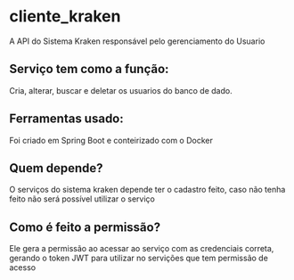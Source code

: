 # cliente_kraken
A API do Sistema Kraken responsável pelo gerenciamento do Usuario

## Serviço tem como a função:
Cria, alterar, buscar e deletar os usuarios do banco de dado.

## Ferramentas usado:
Foi criado em Spring Boot e conteirizado com o Docker

## Quem depende?
O serviços do sistema kraken depende ter o cadastro feito, caso não tenha feito não será possível utilizar o serviço

## Como é feito a permissão?
Ele gera a permissão ao acessar ao serviço com as credenciais correta, gerando o token JWT para utilizar no servições que tem permissão de acesso
